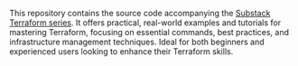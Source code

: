 This repository contains the source code accompanying the [Substack Terraform series](https://godny.substack.com/p/terraform-fundamentals-series-1). It offers practical, real-world examples and tutorials for mastering Terraform, focusing on essential commands, best practices, and infrastructure management techniques. Ideal for both beginners and experienced users looking to enhance their Terraform skills.